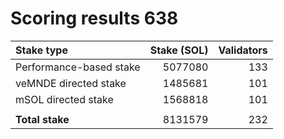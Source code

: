 # Scoring results 638

| Stake type              | Stake (SOL)    | Validators     |
|:------------------------|---------------:|---------------:|
| Performance-based stake | 5077080        | 133            |
| veMNDE directed stake   | 1485681        | 101            |
| mSOL directed stake     | 1568818        | 101            |
|                         |                |                |
| **Total stake**         | 8131579        | 232            |